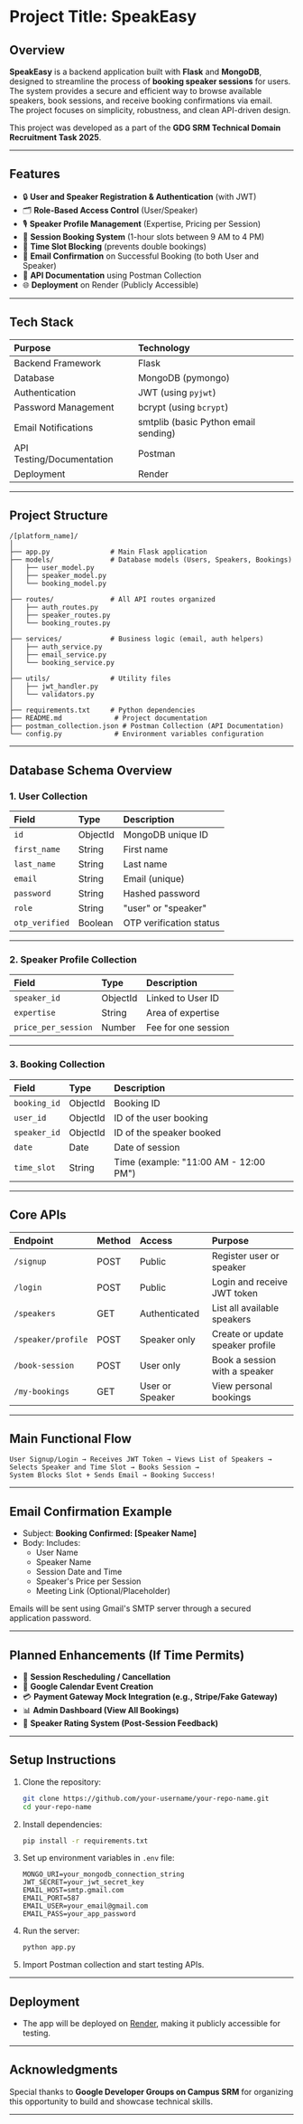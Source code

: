 
# Project Title: **SpeakEasy**

## Overview

**SpeakEasy** is a backend application built with **Flask** and **MongoDB**, designed to streamline the process of **booking speaker sessions** for users.  
The system provides a secure and efficient way to browse available speakers, book sessions, and receive booking confirmations via email.  
The project focuses on simplicity, robustness, and clean API-driven design.

This project was developed as a part of the **GDG SRM Technical Domain Recruitment Task 2025**.

---

## Features

- 🔒 **User and Speaker Registration & Authentication** (with JWT)
- 🗂️ **Role-Based Access Control** (User/Speaker)
- 🎙️ **Speaker Profile Management** (Expertise, Pricing per Session)
- 📅 **Session Booking System** (1-hour slots between 9 AM to 4 PM)
- 🚫 **Time Slot Blocking** (prevents double bookings)
- 📧 **Email Confirmation** on Successful Booking (to both User and Speaker)
- 📜 **API Documentation** using Postman Collection
- 🌐 **Deployment** on Render (Publicly Accessible)

---
 
## Tech Stack

| Purpose | Technology |
|:--|:--|
| Backend Framework | Flask |
| Database | MongoDB (pymongo) |
| Authentication | JWT (using `pyjwt`) |
| Password Management | bcrypt (using `bcrypt`) |
| Email Notifications | smtplib (basic Python email sending) |
| API Testing/Documentation | Postman |
| Deployment | Render |

---

## Project Structure

```
/[platform_name]/
│
├── app.py               # Main Flask application
├── models/              # Database models (Users, Speakers, Bookings)
│   ├── user_model.py
│   ├── speaker_model.py
│   └── booking_model.py
│
├── routes/              # All API routes organized
│   ├── auth_routes.py
│   ├── speaker_routes.py
│   └── booking_routes.py
│
├── services/            # Business logic (email, auth helpers)
│   ├── auth_service.py
│   ├── email_service.py
│   └── booking_service.py
│
├── utils/               # Utility files
│   ├── jwt_handler.py
│   └── validators.py
│
├── requirements.txt     # Python dependencies
├── README.md             # Project documentation
├── postman_collection.json # Postman Collection (API Documentation)
└── config.py             # Environment variables configuration
```

---

## Database Schema Overview

### 1. User Collection

| Field | Type | Description |
|:--|:--|:--|
| `id` | ObjectId | MongoDB unique ID |
| `first_name` | String | First name |
| `last_name` | String | Last name |
| `email` | String | Email (unique) |
| `password` | String | Hashed password |
| `role` | String | "user" or "speaker" |
| `otp_verified` | Boolean | OTP verification status |

---

### 2. Speaker Profile Collection

| Field | Type | Description |
|:--|:--|:--|
| `speaker_id` | ObjectId | Linked to User ID |
| `expertise` | String | Area of expertise |
| `price_per_session` | Number | Fee for one session |

---

### 3. Booking Collection

| Field | Type | Description |
|:--|:--|:--|
| `booking_id` | ObjectId | Booking ID |
| `user_id` | ObjectId | ID of the user booking |
| `speaker_id` | ObjectId | ID of the speaker booked |
| `date` | Date | Date of session |
| `time_slot` | String | Time (example: "11:00 AM - 12:00 PM") |

---

## Core APIs

| Endpoint | Method | Access | Purpose |
|:--|:--|:--|:--|
| `/signup` | POST | Public | Register user or speaker |
| `/login` | POST | Public | Login and receive JWT token |
| `/speakers` | GET | Authenticated | List all available speakers |
| `/speaker/profile` | POST | Speaker only | Create or update speaker profile |
| `/book-session` | POST | User only | Book a session with a speaker |
| `/my-bookings` | GET | User or Speaker | View personal bookings |

---

## Main Functional Flow

```
User Signup/Login → Receives JWT Token → Views List of Speakers → 
Selects Speaker and Time Slot → Books Session → 
System Blocks Slot + Sends Email → Booking Success!
```

---

## Email Confirmation Example

- Subject: **Booking Confirmed: [Speaker Name]**
- Body: Includes:
  - User Name
  - Speaker Name
  - Session Date and Time
  - Speaker's Price per Session
  - Meeting Link (Optional/Placeholder)

Emails will be sent using Gmail's SMTP server through a secured application password.

---

## Planned Enhancements (If Time Permits)

- 🔄 **Session Rescheduling / Cancellation**
- 🌟 **Google Calendar Event Creation**
- 💳 **Payment Gateway Mock Integration (e.g., Stripe/Fake Gateway)**
- 📊 **Admin Dashboard (View All Bookings)**
- 📝 **Speaker Rating System (Post-Session Feedback)**

---

## Setup Instructions

1. Clone the repository:
   ```bash
   git clone https://github.com/your-username/your-repo-name.git
   cd your-repo-name
   ```

2. Install dependencies:
   ```bash
   pip install -r requirements.txt
   ```

3. Set up environment variables in `.env` file:
   ```
   MONGO_URI=your_mongodb_connection_string
   JWT_SECRET=your_jwt_secret_key
   EMAIL_HOST=smtp.gmail.com
   EMAIL_PORT=587
   EMAIL_USER=your_email@gmail.com
   EMAIL_PASS=your_app_password
   ```

4. Run the server:
   ```bash
   python app.py
   ```

5. Import Postman collection and start testing APIs.

---

## Deployment

- The app will be deployed on [Render](https://render.com/), making it publicly accessible for testing.

---

## Acknowledgments

Special thanks to **Google Developer Groups on Campus SRM** for organizing this opportunity to build and showcase technical skills.

---

 
